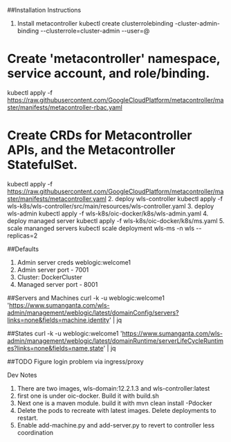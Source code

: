 ##Installation Instructions
1. Install metacontroller
kubectl create clusterrolebinding <user>-cluster-admin-binding --clusterrole=cluster-admin --user=<user>@<domain>
# Create 'metacontroller' namespace, service account, and role/binding.
kubectl apply -f https://raw.githubusercontent.com/GoogleCloudPlatform/metacontroller/master/manifests/metacontroller-rbac.yaml
# Create CRDs for Metacontroller APIs, and the Metacontroller StatefulSet.
kubectl apply -f https://raw.githubusercontent.com/GoogleCloudPlatform/metacontroller/master/manifests/metacontroller.yaml
2. deploy wls-controller
kubectl apply -f wls-k8s/wls-controller/src/main/resources/wls-controller.yaml
3. deploy wls-admin
kubectl apply -f wls-k8s/oic-docker/k8s/wls-admin.yaml
4. deploy managed server
kubectl apply -f wls-k8s/oic-docker/k8s/ms.yaml
5. scale mananged servers
kubectl scale deployment wls-ms -n wls --replicas=2

##Defaults
1. Admin server creds weblogic:welcome1
2. Admin server port - 7001
3. Cluster: DockerCluster
4. Managed server port - 8001

##Servers and Machines
curl -k -u weblogic:welcome1 'https://www.sumanganta.com/wls-admin/management/weblogic/latest/domainConfig/servers?links=none&fields=machine,identity' | jq

##States
curl -k -u weblogic:welcome1 'https://www.sumanganta.com/wls-admin/management/weblogic/latest/domainRuntime/serverLifeCycleRuntimes?links=none&fields=name,state' | jq

##TODO
Figure login problem via ingress/proxy

Dev Notes
1. There are two images, wls-domain:12.2.1.3 and wls-controller:latest
2. first one is under oic-docker. Build it with build.sh
3. Next one is a maven module. build it with mvn clean install -Pdocker
4. Delete the pods to recreate with latest images. Delete deployments to restart.
5. Enable add-machine.py and add-server.py to revert to controller less coordination